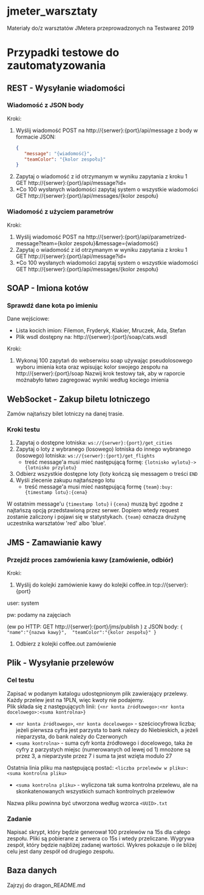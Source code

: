 # jmeter_warsztaty
Materiały do/z warsztatów JMetera przeprowadzonych na Testwarez 2019

# Przypadki testowe do zautomatyzowania
## REST - Wysyłanie wiadomości
### Wiadomość z JSON body
Kroki:
  1. Wyślij wiadomość POST na http://{serwer}:{port}/api/message z body w formacie JSON:
     ```json
     {
        "message": "{wiadomość}",
        "teamColor": "{kolor zespołu}"
     }
     ```
  1. Zapytaj o wiadomość z id otrzymanym w wyniku zapytania z kroku 1 GET http://{serwer}:{port}/api/message?id=
  1. *Co 100 wysłanych wiadomości zapytaj system o wszystkie wiadomości GET http://{serwer}:{port}/api/messages/{kolor zespołu}
  
### Wiadomość z użyciem parametrów
Kroki:
  1. Wyślij wiadomość POST na http://{serwer}:{port}/api/parametrized-message?team={kolor zespołu}&message={wiadomość}
  1. Zapytaj o wiadomość z id otrzymanym w wyniku zapytania z kroku 1 GET http://{serwer}:{port}/api/message?id=
  1. *Co 100 wysłanych wiadomości zapytaj system o wszystkie wiadomości GET http://{serwer}:{port}/api/messages/{kolor zespołu}    

## SOAP - Imiona kotów
### Sprawdź dane kota po imieniu
Dane wejściowe:
  - Lista kocich imion: Filemon, Fryderyk, Klakier, Mruczek, Ada, Stefan
  - Plik wsdl dostępny na: http://{serwer}:{port}/soap/cats.wsdl

Kroki:
  1. Wykonaj 100 zapytań do webserwisu soap używając pseudolosowego wyboru imienia kota oraz wpisując kolor swojego zespołu na http://{serwer}:{port}/soap 
     Nazwij krok testowy tak, aby w raporcie możnabyło łatwo zagregować wyniki według kociego imienia
    

## WebSocket - Zakup biletu lotniczego
Zamów najtańszy bilet lotniczy na danej trasie. 

### Kroki testu
  1. Zapytaj o dostępne lotniska: `ws://{serwer}:{port}/get_cities`
  1. Zapytaj o loty z wybranego (losowego) lotniska do innego wybranego (losowego) lotniska: `ws://{serwer}:{port}/get_flights`
     - treść message'a musi mieć następującą formę: `{lotnisko wylotu}->{lotnisko przylotu}`
  1. Odbierz wszystkie dostępne loty (loty kończą się messagem o treści `END`
  1. Wyśli zlecenie zakupu najtańszego lotu 
     - treść message'a musi mieć następującą formę `{team}:buy:{timestamp lotu}:{cena}`

W ostatnim message'u `{timestamp lotu}` i `{cena}` muszą być zgodne z najtańszą opcją przedstawioną przez serwer. Dopiero wtedy request zostanie zaliczony i pojawi się w statystykach. `{team}` oznacza drużynę uczestnika warsztatów 'red' albo 'blue'.

## JMS - Zamawianie kawy
### Przejdź proces zamówienia kawy (zamówienie, odbiór)
Kroki:
  1. Wyślij do kolejki zamówienie kawy do kolejki coffee.in tcp://{server}:{port}
  
  user: system
  
  pw: podamy na zajęciach
  
  (ew po HTTP: GET http://{serwer}:{port}/jms/publish ) z JSON body:
     ```
     {
       "name":"{nazwa kawy}", 
       "teamColor":"{kolor zespołu}"
     }
     ```
  1. Odbierz z kolejki coffee.out zamówienie 

## Plik - Wysyłanie przelewów
### Cel testu
Zapisać w podanym katalogu udostępnionym plik zawierający przelewy. Każdy przelew jest na 1PLN, więc kwoty nie podajemy.  
Plik składa się z następujących linii:
`{<nr konta źródłowego>:<nr konta docelowego>:<suma kontrolna>}`
  - `<nr konta źródłowego>`, `<nr konta docelowego>` - sześciocyfrowa liczba; jeżeli pierwsza cyfra jest parzysta to bank nalezy do Niebieskich, a jeżeli nieparzysta, do bank należy do Czerwonych
  - `<suma kontrolna>` - suma cyfr konta źródłowego i docelowego, taka że cyfry z parzystych miejsc (numerowanych od lewej od 1) mnożone są przez 3, a nieparzyste przez 7 i suma ta jest wzięta modulo 27  
    
Ostatnia linia pliku ma następującą postać:
`<liczba przelewów w pliku>:<suma kontrolna pliku>`
  - `<suma kontrolna pliku>` - wyliczona tak suma kontrolna przelewu, ale na skonkatenowanych wszystkich sumach kontrolnych przelewów

Nazwa pliku powinna być utworzona według wzorca `<UUID>.txt`

### Zadanie
Napisać skrypt, który będzie generował 100 przelewów na 15s dla całego zespołu. Pliki są pobierane z serwera co 15s i wtedy przeliczane. 
Wygrywa zespół, który będzie najbliżej zadanej wartości. Wykres pokazuje o ile bliżej celu jest dany zespół od drugiego zespołu. 

## Baza danych
Zajrzyj do dragon_README.md
